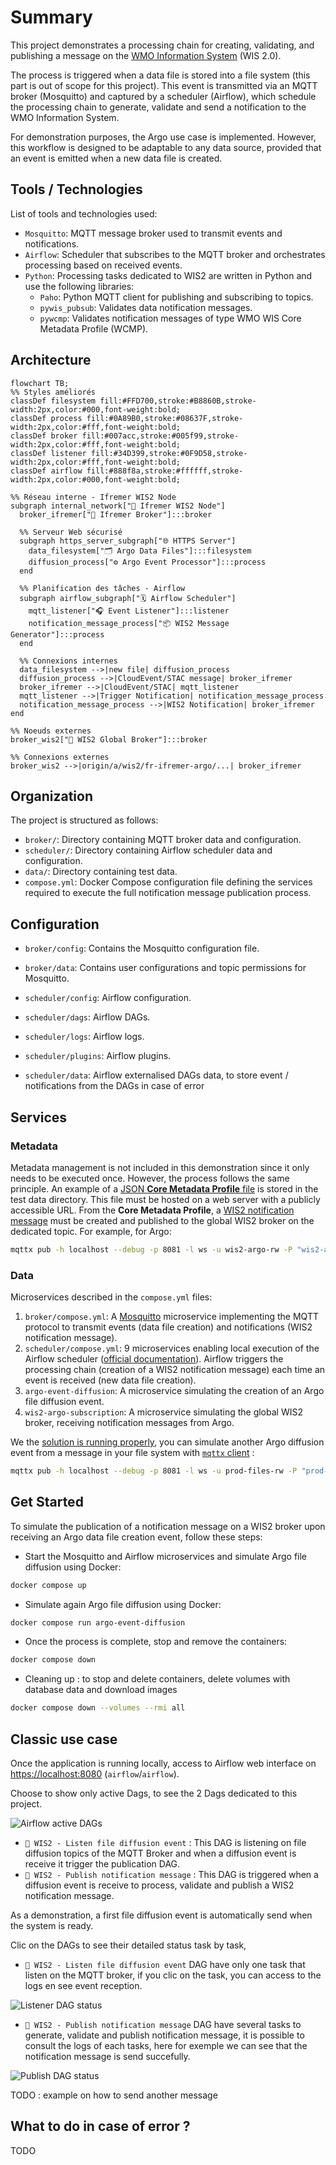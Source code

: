 # Summary

This project demonstrates a processing chain for creating, validating, and publishing a message on the [WMO Information System](https://community.wmo.int/en/activity-areas/wis/wis2-implementation) (WIS 2.0).

The process is triggered when a data file is stored into a file system (this part is out of scope for this project). This event is transmitted via an MQTT broker (Mosquitto) and captured by a scheduler (Airflow), which schedule the processing chain to generate, validate and send a notification to the WMO Information System.

For demonstration purposes, the Argo use case is implemented. However, this workflow is designed to be adaptable to any data source, provided that an event is emitted when a new data file is created.

## Tools / Technologies

List of tools and technologies used:

- `Mosquitto`: MQTT message broker used to transmit events and notifications.
- `Airflow`: Scheduler that subscribes to the MQTT broker and orchestrates processing based on received events.
- `Python`: Processing tasks dedicated to WIS2 are written in Python and use the following libraries:
  - `Paho`: Python MQTT client for publishing and subscribing to topics.
  - `pywis_pubsub`: Validates data notification messages.
  - `pywcmp`: Validates notification messages of type WMO WIS Core Metadata Profile (WCMP).

## Architecture

```{mermaid}
flowchart TB;
%% Styles améliorés
classDef filesystem fill:#FFD700,stroke:#B8860B,stroke-width:2px,color:#000,font-weight:bold;
classDef process fill:#0A89B0,stroke:#08637F,stroke-width:2px,color:#fff,font-weight:bold;
classDef broker fill:#007acc,stroke:#005f99,stroke-width:2px,color:#fff,font-weight:bold;
classDef listener fill:#34D399,stroke:#0F9D58,stroke-width:2px,color:#fff,font-weight:bold;
classDef airflow fill:#888f8a,stroke:#ffffff,stroke-width:2px,color:#000,font-weight:bold;

%% Réseau interne - Ifremer WIS2 Node
subgraph internal_network["🔗 Ifremer WIS2 Node"]
  broker_ifremer["📨 Ifremer Broker"]:::broker

  %% Serveur Web sécurisé
  subgraph https_server_subgraph["🌐 HTTPS Server"]
    data_filesystem["🗂️ Argo Data Files"]:::filesystem
    diffusion_process["⚙️ Argo Event Processor"]:::process
  end

  %% Planification des tâches - Airflow
  subgraph airflow_subgraph["🗓️ Airflow Scheduler"]
    mqtt_listener["🎧 Event Listener"]:::listener
    notification_message_process["📦 WIS2 Message Generator"]:::process
  end

  %% Connexions internes
  data_filesystem -->|new file| diffusion_process
  diffusion_process -->|CloudEvent/STAC message| broker_ifremer
  broker_ifremer -->|CloudEvent/STAC| mqtt_listener
  mqtt_listener -->|Trigger Notification| notification_message_process
  notification_message_process -->|WIS2 Notification| broker_ifremer
end

%% Noeuds externes
broker_wis2["📨 WIS2 Global Broker"]:::broker

%% Connexions externes
broker_wis2 -->|origin/a/wis2/fr-ifremer-argo/...| broker_ifremer

```

## Organization

The project is structured as follows:

- `broker/`: Directory containing MQTT broker data and configuration.
- `scheduler/`: Directory containing Airflow scheduler data and configuration.
- `data/`: Directory containing test data.
- `compose.yml`: Docker Compose configuration file defining the services required to execute the full notification message publication process.

## Configuration

- `broker/config`: Contains the Mosquitto configuration file.
- `broker/data`: Contains user configurations and topic permissions for Mosquitto.

- `scheduler/config`: Airflow configuration.
- `scheduler/dags`: Airflow DAGs.
- `scheduler/logs`: Airflow logs.
- `scheduler/plugins`: Airflow plugins.
- `scheduler/data`: Airflow externalised DAGs data, to store event / notifications from the DAGs in case of error

## Services

### Metadata

Metadata management is not included in this demonstration since it only needs to be executed once. However, the process follows the same principle. An example of a [JSON **Core Metadata Profile** file](/data/core-metadata/fr-ifremer-argo-core-metadata.json) is stored in the test data directory. This file must be hosted on a web server with a publicly accessible URL. From the **Core Metadata Profile**, a [WIS2 notification message](/data/notification-message/core-metadata-msg-notification.json) must be created and published to the global WIS2 broker on the dedicated topic. For example, for Argo:

```bash
mqttx pub -h localhost --debug -p 8081 -l ws -u wis2-argo-rw -P "wis2-argo-rw" --path / -t origin/a/wis2/fr-ifremer-argo/metadata -m "$(cat ./data/notification-message/core-metadata-msg-notification.json)"
```

### Data

Microservices described in the `compose.yml` files:

1. `broker/compose.yml`: A [Mosquitto](https://devops.ifremer.fr/development/tools/message/mosquitto) microservice implementing the MQTT protocol to transmit events (data file creation) and notifications (WIS2 notification message).
2. `scheduler/compose.yml`: 9 microservices enabling local execution of the Airflow scheduler ([official documentation](https://airflow.apache.org/docs/apache-airflow/stable/howto/docker-compose/index.html)). Airflow triggers the processing chain (creation of a WIS2 notification message) each time an event is received (new data file creation).
3. `argo-event-diffusion`: A microservice simulating the creation of an Argo file diffusion event.
4. `wis2-argo-subscription`: A microservice simulating the global WIS2 broker, receiving notification messages from Argo.

We the [solution is running properly](#get-started), you can simulate another Argo diffusion event from a message in your file system with [`mqttx` client](https://mqttx.app/downloads?os=linux) :

```bash
mqttx pub -h localhost --debug -p 8081 -l ws -u prod-files-rw -P "prod-files-rw" --path / -t diffusion/files/coriolis/argo/bufr -m "$(cat ./data/event-message/IOPX01_LFVX_071528_RRA.json)"
```

## Get Started

To simulate the publication of a notification message on a WIS2 broker upon receiving an Argo data file creation event, follow these steps:

- Start the Mosquitto and Airflow microservices and simulate Argo file diffusion using Docker:

```bash
docker compose up
```

- Simulate again Argo file diffusion using Docker:

```bash
docker compose run argo-event-diffusion
```

- Once the process is complete, stop and remove the containers:

```bash
docker compose down
```

- Cleaning up : to stop and delete containers, delete volumes with database data and download images

```bash
docker compose down --volumes --rmi all
```

## Classic use case

Once the application is running locally, access to Airflow web interface on <https://localhost:8080> (`airflow`/`airflow`).

Choose to show only active Dags, to see the 2 Dags dedicated to this project.

![Airflow active DAGs](/assets/images/airflow_actives_dags.png)

- `📂 WIS2 - Listen file diffusion event` : This DAG is listening on file diffusion topics of the MQTT Broker and when a diffusion event is receive it trigger the publication DAG.
- `🔔 WIS2 - Publish notification message` : This DAG is triggered when a diffusion event is receive to process, validate and publish a WIS2 notification message.

As a demonstration, a first file diffusion event is automatically send when the system is ready.

Clic on the DAGs to see their detailed status task by task, 

- `📂 WIS2 - Listen file diffusion event` DAG have only one task that listen on the MQTT broker, if you clic on the task, you can access to the logs en see event reception.

![Listener DAG status](/assets/images/listener_dag_status.png)

- `🔔 WIS2 - Publish notification message` DAG have several tasks to generate, validate and publish notification message, it is possible to consult the logs of each tasks, here for exemple we can see that the notification message is send succefully.

![Publish DAG status](/assets/images/publish_dag_status.png)

TODO : example on how to send another message

## What to do in case of error ?

TODO
